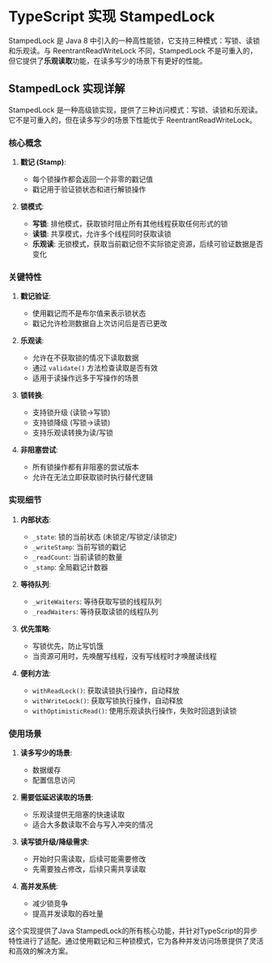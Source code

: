 # TypeScript 实现 StampedLock

StampedLock 是 Java 8 中引入的一种高性能锁，它支持三种模式：写锁、读锁和乐观读。与 ReentrantReadWriteLock 不同，StampedLock 不是可重入的，但它提供了**乐观读取**功能，在读多写少的场景下有更好的性能。

## StampedLock 实现详解

StampedLock 是一种高级锁实现，提供了三种访问模式：写锁、读锁和乐观读。它不是可重入的，但在读多写少的场景下性能优于 ReentrantReadWriteLock。

### 核心概念

1. **戳记 (Stamp)**:

   - 每个锁操作都会返回一个非零的戳记值
   - 戳记用于验证锁状态和进行解锁操作

2. **锁模式**:
   - **写锁**: 排他模式，获取锁时阻止所有其他线程获取任何形式的锁
   - **读锁**: 共享模式，允许多个线程同时获取读锁
   - **乐观读**: 无锁模式，获取当前戳记但不实际锁定资源，后续可验证数据是否变化

### 关键特性

1. **戳记验证**:

   - 使用戳记而不是布尔值来表示锁状态
   - 戳记允许检测数据自上次访问后是否已更改

2. **乐观读**:

   - 允许在不获取锁的情况下读取数据
   - 通过 `validate()` 方法检查读取是否有效
   - 适用于读操作远多于写操作的场景

3. **锁转换**:

   - 支持锁升级 (读锁→写锁)
   - 支持锁降级 (写锁→读锁)
   - 支持乐观读转换为读/写锁

4. **非阻塞尝试**:
   - 所有锁操作都有非阻塞的尝试版本
   - 允许在无法立即获取锁时执行替代逻辑

### 实现细节

1. **内部状态**:

   - `_state`: 锁的当前状态 (未锁定/写锁定/读锁定)
   - `_writeStamp`: 当前写锁的戳记
   - `_readCount`: 当前读锁的数量
   - `_stamp`: 全局戳记计数器

2. **等待队列**:

   - `_writeWaiters`: 等待获取写锁的线程队列
   - `_readWaiters`: 等待获取读锁的线程队列

3. **优先策略**:

   - 写锁优先，防止写饥饿
   - 当资源可用时，先唤醒写线程，没有写线程时才唤醒读线程

4. **便利方法**:
   - `withReadLock()`: 获取读锁执行操作，自动释放
   - `withWriteLock()`: 获取写锁执行操作，自动释放
   - `withOptimisticRead()`: 使用乐观读执行操作，失败时回退到读锁

### 使用场景

1. **读多写少的场景**:

   - 数据缓存
   - 配置信息访问

2. **需要低延迟读取的场景**:

   - 乐观读提供无阻塞的快速读取
   - 适合大多数读取不会与写入冲突的情况

3. **读写锁升级/降级需求**:

   - 开始时只需读取，后续可能需要修改
   - 先需要独占修改，后续只需共享读取

4. **高并发系统**:
   - 减少锁竞争
   - 提高并发读取的吞吐量

这个实现提供了Java StampedLock的所有核心功能，并针对TypeScript的异步特性进行了适配。通过使用戳记和三种锁模式，它为各种并发访问场景提供了灵活和高效的解决方案。
